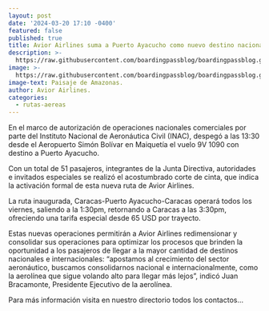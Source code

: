 ```yaml
---
layout: post
date: '2024-03-20 17:10 -0400'
featured: false
published: true
title: Avior Airlines suma a Puerto Ayacucho como nuevo destino nacional.
description: >-
  https://raw.githubusercontent.com/boardingpassblog/boardingpassblog.github.io/main/assets/images/amazonas.PNG
image: >-
  https://raw.githubusercontent.com/boardingpassblog/boardingpassblog.github.io/main/assets/images/amazonas.PNG
image-text: Paisaje de Amazonas.
author: Avior Airlines.
categories:
  - rutas-aereas
---
```


En el marco de autorización de operaciones nacionales comerciales por parte del Instituto Nacional de Aeronáutica Civil (INAC), despegó a las 13:30 desde el Aeropuerto Simón Bolívar en Maiquetía el vuelo 9V 1090 con destino a Puerto Ayacucho.

Con un total de 51 pasajeros, integrantes de la Junta Directiva, autoridades e invitados especiales se realizó el acostumbrado corte de cinta, que indica la activación formal de esta nueva ruta de Avior Airlines.

La ruta inaugurada, Caracas-Puerto Ayacucho-Caracas operará todos los viernes, saliendo a la 1:30pm, retornando a Caracas a las 3:30pm, ofreciendo una tarifa especial desde 65 USD por trayecto.

Estas nuevas operaciones permitirán a Avior Airlines redimensionar y consolidar sus operaciones para optimizar los procesos que brinden la oportunidad a los pasajeros de llegar a la mayor cantidad de destinos nacionales e internacionales: “apostamos al crecimiento del sector aeronáutico, buscamos consolidarnos nacional e internacionalmente, como la aerolínea que sigue volando alto para llegar más lejos”, indicó Juan Bracamonte, Presidente Ejecutivo de la aerolínea.

Para más información visita en nuestro directorio todos los contactos…
